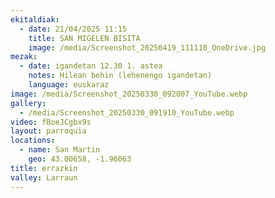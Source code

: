 ```yaml
---
ekitaldiak:
  - date: 21/04/2025 11:15
    title: SAN MIGELEN BISITA
    image: /media/Screenshot_20250419_111110_OneDrive.jpg
mezak:
  - date: igandetan 12.30 1. astea
    notes: Hilean behin (lehenengo igandetan)
    language: euskaraz
image: /media/Screenshot_20250330_092007_YouTube.webp
gallery:
  - /media/Screenshot_20250330_091910_YouTube.webp
video: fBoeJCgbx9s
layout: parroquia
locations:
  - name: San Martin
    geo: 43.00658, -1.96063
title: errazkin
valley: Larraun
---
```

